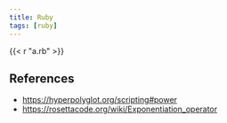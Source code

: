 ```yaml
---
title: Ruby
tags: [ruby]
---
```


{{< r "a.rb" >}}

## References

- <https://hyperpolyglot.org/scripting#power>
- <https://rosettacode.org/wiki/Exponentiation_operator>
